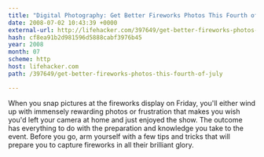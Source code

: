 ```yaml
---
title: "Digital Photography: Get Better Fireworks Photos This Fourth of July"
date: 2008-07-02 10:43:39 +0000
external-url: http://lifehacker.com/397649/get-better-fireworks-photos-this-fourth-of-july
hash: cf8ea91b2d981596d5888cabf3976b45
year: 2008
month: 07
scheme: http
host: lifehacker.com
path: /397649/get-better-fireworks-photos-this-fourth-of-july

---
```


 When you snap pictures at the fireworks display on Friday, you'll either wind up with immensely rewarding photos or frustration that makes you wish you'd left your camera at home and just enjoyed the show. The outcome has everything to do with the preparation and knowledge you take to the event. Before you go, arm yourself with a few tips and tricks that will prepare you to capture fireworks in all their brilliant glory.

